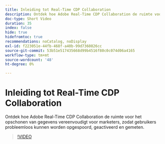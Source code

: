 ```yaml
---
title: Inleiding tot Real-Time CDP Collaboration
description: Ontdek hoe Adobe Real-Time CDP Collaboration de ruimte voor het opschonen van gegevens vereenvoudigt voor marketers, zodat gebruikers probleemloos kunnen worden opgespoord, geactiveerd en gemeten.
doc-type: Short Video
duration: 35
index: false
hide: true
hidefromtoc: true
recommendations: noCatalog, noDisplay
exl-id: f223051e-44fb-468f-a40b-99d7360826cc
source-git-commit: 53b51e517435668d99b4516f80c0c074d06a4165
workflow-type: tm+mt
source-wordcount: '48'
ht-degree: 0%

---
```


# Inleiding tot Real-Time CDP Collaboration

Ontdek hoe Adobe Real-Time CDP Collaboration de ruimte voor het opschonen van gegevens vereenvoudigt voor marketers, zodat gebruikers probleemloos kunnen worden opgespoord, geactiveerd en gemeten.

<!-- 65_OS511_3442426_34_introduction-to-realtime-cdp-collaboration -->
>[!VIDEO](https://video.tv.adobe.com/v/3458279/?learn=on&enablevpops=true)
